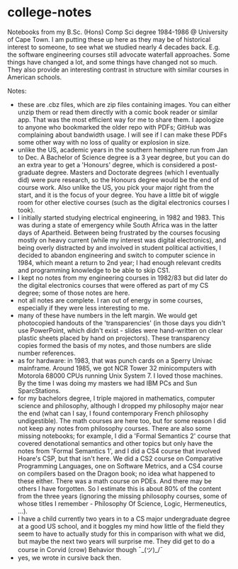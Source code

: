 # college-notes

Notebooks from my B.Sc. (Hons) Comp Sci degree 1984-1986 @ University of Cape Town. I am putting these up here as they may be of historical interest to someone, to see what we studied nearly 4 decades back. E.g. the software engineering courses still advocate waterfall approaches. Some things have changed a lot, and some things have changed not so much. They also provide an interesting contrast in structure with similar courses in American schools. 

Notes:

- these are .cbz files, which are zip files containing images. You can either unzip them or read them directly with a comic book reader or similar app. That was the most efficient way for me to share them. I apologize to anyone who bookmarked the older repo with PDFs; GitHub was complaining about bandwidth usage. I will see if I can make these PDFs some other way with no loss of quality or explosion in size.
- unlike the US, academic years in the southern hemisphere run from Jan to Dec. A Bachelor of Science degree is a 3 year degree, but you can do an extra year to get a 'Honours' degree, which is considered a post-graduate degree. Masters and Doctorate degrees (which I eventually did) were pure research, so the Honours degree would be the end of course work. Also unlike the US, you pick your major right from the start, and it is the focus of your degree. You have a little bit of wiggle room for other elective courses (such as the digital electronics courses I took).
- I initially started studying electrical engineering, in 1982 and 1983. This was during a state of emergency while South Africa was in the latter days of Apartheid. Between being frustrated by the courses focusing mostly on heavy current (while my interest was digital electronics), and being overly distracted by and involved in student political activities, I decided to abandon engineering and switch to computer science in 1984, which meant a return to 2nd year; I had enough relevant credits and programming knowledge to be able to skip CS1.
- I kept no notes from my engineering courses in 1982/83 but did later do the digital electronics courses that were offered as part of my CS degree; some of those notes are here.
- not all notes are complete. I ran out of energy in some courses, especially if they were less interesting to me.
- many of these have numbers in the left margin. We would get photocopied handouts of the 'transparencies' (in those days you didn't use PowerPoint, which didn't exist - slides were hand-written on clear plastic sheets placed by hand on projectors). These transparency copies formed the basis of my notes, and those numbers are slide number references.
- as for hardware: in 1983, that was punch cards on a Sperry Univac mainframe. Around 1985, we got NCR Tower 32 minicomputers with Motorola 68000 CPUs running Unix System 7. I loved those machines. By the time I was doing my masters we had IBM PCs and Sun SparcStations.
- for my bachelors degree, I triple majored in mathematics, computer science and philosophy, although I dropped my philosophy major near the end (what can I say, I found contemporary French philosophy undigestible). The math courses are here too, but for some reason I did not keep any notes from philosophy courses. There are also some missing notebooks; for example, I did a 'Formal Semantics 2' course that covered denotational semantics and other topics but only have the notes from 'Formal Semantics 1', and I did a CS4 course that involved Hoare's CSP, but that isn't here. We did a CS2 course on Comparative Programming Languages, one on Software Metrics, and a CS4 course on compilers based on the Dragon book; no idea what happened to these either. There was a math course on PDEs. And there may be others I have forgotten. So I estimate this is about 80% of the content from the three years (ignoring the missing philosophy courses, some of whose titles I remember - Philosophy Of Science, Logic, Hermeneutics, ...).
- I have a child currently two years in to a CS major undergraduate degree at a good US school, and it boggles my mind how little of the field they seem to have to actually study for this in comparison with what we did, but maybe the next two years will surprise me. They did get to do a course in Corvid (crow) Behavior though ¯\_(ツ)_/¯
- yes, we wrote in cursive back then.

